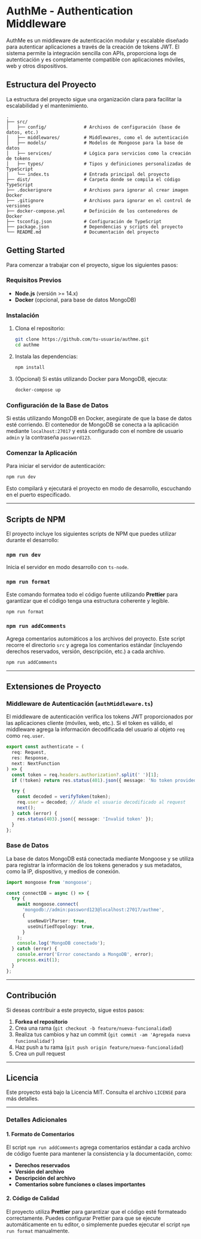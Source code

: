 # AuthMe - Authentication Middleware

AuthMe es un middleware de autenticación modular y escalable diseñado para autenticar aplicaciones a través de la creación de tokens JWT. El sistema permite la integración sencilla con APIs, proporciona logs de autenticación y es completamente compatible con aplicaciones móviles, web y otros dispositivos.

## Estructura del Proyecto

La estructura del proyecto sigue una organización clara para facilitar la escalabilidad y el mantenimiento.

```
.
├── src/
│   ├── config/              # Archivos de configuración (base de datos, etc.)
│   ├── middlewares/         # Middlewares, como el de autenticación
│   ├── models/              # Modelos de Mongoose para la base de datos
│   ├── services/            # Lógica para servicios como la creación de tokens
│   ├── types/               # Tipos y definiciones personalizadas de TypeScript
│   └── index.ts             # Entrada principal del proyecto
├── dist/                    # Carpeta donde se compila el código TypeScript
├── .dockerignore            # Archivos para ignorar al crear imagen Docker
├── .gitignore               # Archivos para ignorar en el control de versiones
├── docker-compose.yml       # Definición de los contenedores de Docker
├── tsconfig.json            # Configuración de TypeScript
├── package.json             # Dependencias y scripts del proyecto
└── README.md                # Documentación del proyecto
```

## Getting Started

Para comenzar a trabajar con el proyecto, sigue los siguientes pasos:

### Requisitos Previos

- **Node.js** (versión >= 14.x)
- **Docker** (opcional, para base de datos MongoDB)

### Instalación

1. Clona el repositorio:

   ```bash
   git clone https://github.com/tu-usuario/authme.git
   cd authme
   ```

2. Instala las dependencias:

   ```bash
   npm install
   ```

3. (Opcional) Si estás utilizando Docker para MongoDB, ejecuta:

   ```bash
   docker-compose up
   ```

### Configuración de la Base de Datos

Si estás utilizando MongoDB en Docker, asegúrate de que la base de datos esté corriendo. El contenedor de MongoDB se conecta a la aplicación mediante `localhost:27017` y está configurado con el nombre de usuario `admin` y la contraseña `password123`.

### Comenzar la Aplicación

Para iniciar el servidor de autenticación:

```bash
npm run dev
```

Esto compilará y ejecutará el proyecto en modo de desarrollo, escuchando en el puerto especificado.

---

## Scripts de NPM

El proyecto incluye los siguientes scripts de NPM que puedes utilizar durante el desarrollo:

### `npm run dev`

Inicia el servidor en modo desarrollo con `ts-node`.

### `npm run format`

Este comando formatea todo el código fuente utilizando **Prettier** para garantizar que el código tenga una estructura coherente y legible.

```bash
npm run format
```

### `npm run addComments`

Agrega comentarios automáticos a los archivos del proyecto. Este script recorre el directorio `src` y agrega los comentarios estándar (incluyendo derechos reservados, versión, descripción, etc.) a cada archivo.

```bash
npm run addComments
```

---

## Extensiones de Proyecto

### Middleware de Autenticación (`authMiddleware.ts`)

El middleware de autenticación verifica los tokens JWT proporcionados por las aplicaciones cliente (móviles, web, etc.). Si el token es válido, el middleware agrega la información decodificada del usuario al objeto `req` como `req.user`.

```typescript
export const authenticate = (
  req: Request,
  res: Response,
  next: NextFunction
) => {
  const token = req.headers.authorization?.split(' ')[1];
  if (!token) return res.status(401).json({ message: 'No token provided' });

  try {
    const decoded = verifyToken(token);
    req.user = decoded; // Añade el usuario decodificado al request
    next();
  } catch (error) {
    res.status(403).json({ message: 'Invalid token' });
  }
};
```

### Base de Datos

La base de datos MongoDB está conectada mediante Mongoose y se utiliza para registrar la información de los tokens generados y sus metadatos, como la IP, dispositivo, y medios de conexión.

```typescript
import mongoose from 'mongoose';

const connectDB = async () => {
  try {
    await mongoose.connect(
      'mongodb://admin:password123@localhost:27017/authme',
      {
        useNewUrlParser: true,
        useUnifiedTopology: true,
      }
    );
    console.log('MongoDB conectado');
  } catch (error) {
    console.error('Error conectando a MongoDB', error);
    process.exit(1);
  }
};
```

---

## Contribución

Si deseas contribuir a este proyecto, sigue estos pasos:

1. **Forkea el repositorio**
2. Crea una rama (`git checkout -b feature/nueva-funcionalidad`)
3. Realiza tus cambios y haz un commit (`git commit -am 'Agregada nueva funcionalidad'`)
4. Haz push a tu rama (`git push origin feature/nueva-funcionalidad`)
5. Crea un pull request

---

## Licencia

Este proyecto está bajo la Licencia MIT. Consulta el archivo `LICENSE` para más detalles.

---

### Detalles Adicionales

#### 1. **Formato de Comentarios**

El script `npm run addComments` agrega comentarios estándar a cada archivo de código fuente para mantener la consistencia y la documentación, como:

- **Derechos reservados**
- **Versión del archivo**
- **Descripción del archivo**
- **Comentarios sobre funciones o clases importantes**

#### 2. **Código de Calidad**

El proyecto utiliza **Prettier** para garantizar que el código esté formateado correctamente. Puedes configurar Prettier para que se ejecute automáticamente en tu editor, o simplemente puedes ejecutar el script `npm run format` manualmente.
